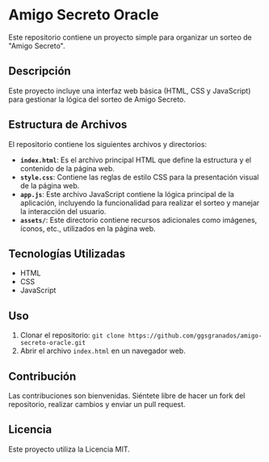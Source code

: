 # Amigo Secreto Oracle

Este repositorio contiene un proyecto simple para organizar un sorteo de "Amigo Secreto".

## Descripción

Este proyecto incluye una interfaz web básica (HTML, CSS y JavaScript) para gestionar la lógica del sorteo de Amigo Secreto.
## Estructura de Archivos

El repositorio contiene los siguientes archivos y directorios:

*   **`index.html`**:  Es el archivo principal HTML que define la estructura y el contenido de la página web.
*   **`style.css`**:  Contiene las reglas de estilo CSS para la presentación visual de la página web.
*   **`app.js`**:  Este archivo JavaScript contiene la lógica principal de la aplicación, incluyendo la funcionalidad para realizar el sorteo y manejar la interacción del usuario.
*   **`assets/`**:  Este directorio contiene recursos adicionales como imágenes, íconos, etc., utilizados en la página web.

## Tecnologías Utilizadas

*   HTML
*   CSS
*   JavaScript

## Uso

1.  Clonar el repositorio: `git clone https://github.com/ggsgranados/amigo-secreto-oracle.git`
2.  Abrir el archivo `index.html` en un navegador web.

## Contribución

Las contribuciones son bienvenidas. Siéntete libre de hacer un fork del repositorio, realizar cambios y enviar un pull request.

## Licencia

Este proyecto utiliza la Licencia MIT.
